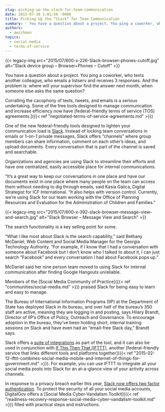 ```yaml
---
slug: picking-up-the-slack-for-team-communication
date: 2015-07-30 1:01:50 -0400
title: Picking Up the “Slack” for Team Communication
summary: ' You have a question about a project. You ping a coworker, who texts another colleague, who emails a listserv and receives 3 responses. And the problem is: where will your supervisor find the answer next month, when someone else asks the same question? Corralling'
authors:
  - awichman
topics:
  - social-media
  - terms-of-service
---
```


{{< legacy-img src="2015/07/600-x-226-Slack-browser-phones-cutoff.jpg" alt="Slack device group – Browser+Phones – Cutoff" >}}

You have a question about a project. You ping a coworker, who texts another colleague, who emails a listserv and receives 3 responses. And the problem is: where will your supervisor find the answer next month, when someone else asks the same question?

Corralling the cacophony of texts, tweets, and emails is a serious undertaking. Some of the free tools designed to manage communication and increase efficiency now have [federal-friendly terms of service (TOS) agreements.]({{< ref "negotiated-terms-of-service-agreements.md" >}})

One of the new federal-friendly tools designed to lighten your communication load is [Slack](https://slack.com/). Instead of locking team conversations in emails or 1-on-1 private messages, Slack offers “channels” where group members can share information, comment on each other’s ideas, and upload documents. Every conversation that is part of the channel is saved and searchable.

Organizations and agencies are using Slack to streamline their efforts and have one centralized, easily accessible place for internal communications.

“It&#8217;s a great way to keep our conversations in one place and have our documents exist in one place where many people on the team can access them without needing to dig through emails, said Kasia Galica, Digital Strategist for ICF International. “It also helps with version control. Currently, we&#8217;re using Slack for our team working with the Office of Planning Resources and Evaluation for the Administration of Children and Families.”

{{< legacy-img src="2015/07/600-x-392-slack-browser-message-view-and-search.jpg" alt="Slack Browser – Message View and Search" >}}

The search functionality is a key selling point for some.

“What I like most about Slack is the search capability,” said Bethany McDaniel, Web Content and Social Media Manager for the Georgia Technology Authority. “For example, if I know that I had a conversation with someone about Facebook but I don’t know who I talked to about it, I can just search “Facebook” and every conversation I had about Facebook pops up.”

McDaniel said her nine person team moved to using Slack for internal communication after finding Google Hangouts unreliable.

Members of the [Social Media Community of Practice]({{< ref "communities/social-media.md" >}}) praised Slack for being easy to learn and easy to manage.

The Bureau of International Information Programs (IIP) at the Department of State has deployed Slack in its bureau, and over half of the bureau’s 350 staff are active, meaning they are logging in and posting, says Hilary Brandt, Director of IIP’s Office of Policy, Outreach and Governance. To encourage adoption in the bureau, they’ve been holding short, internal training sessions on Slack and have even had an “email-free Slack day,” Brandt says.

Slack offers a [suite of integrations](https://slack.com/integrations) as part of the tool, and it can also be used in conjunction with [If This Then That (IFTTT)](https://ifttt.com/), another [federal-friendly service that links different tools and platforms together]({{< ref "2015-02-12-ifttt-combines-social-media-mobile-and-internet-of-things-for-government.md" >}}). For example, you can use IFTTT to integrate all your social media posts into Slack for an at-a-glance view of your activity across channels.

In response to a privacy breach earlier this year, [Slack now offers two factor authentication](https://slack.zendesk.com/hc/en-us/articles/204509068). To protect the security of all your social media accounts, DigitalGov offers a [Social Media Cyber-Vandalism Toolkit]({{< ref "readiness-recovery-response-social-media-cyber-vandalism-toolkit.md" >}}) filled with practical steps and instructions.